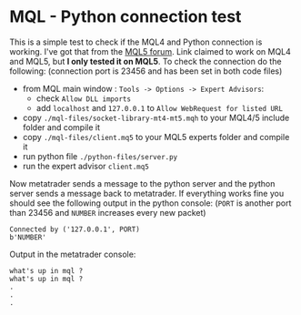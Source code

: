 # MQL - Python connection test

This is a simple test to check if the MQL4 and Python connection is working. I've got that from the [MQL5 forum](https://www.mql5.com/en/blogs/post/706665). Link claimed to work on MQL4 and MQL5, but **I only tested it on MQL5**.
To check the connection do the following: (connection port is 23456 and has been set in both code files)
- from MQL main window : `Tools -> Options -> Expert Advisors`:
  - check `Allow DLL imports`
  - add `localhost` and `127.0.0.1` to `Allow WebRequest for listed URL`
- copy `./mql-files/socket-library-mt4-mt5.mqh` to your MQL4/5 include folder and compile it
- copy `./mql-files/client.mq5` to your MQL5 experts folder and compile it
- run python file `./python-files/server.py`
- run the expert advisor `client.mq5`

Now metatrader sends a message to the python server and the python server sends a message back to metatrader. If everything works fine you should see the following output in the python console: (`PORT` is another port than 23456 and `NUMBER` increases every new packet)

    Connected by ('127.0.0.1', PORT)
    b'NUMBER'

Output in the metatrader console:

    what's up in mql ?
    what's up in mql ?
    .
    .
    .